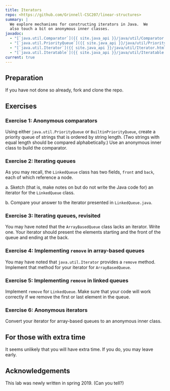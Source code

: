 ```yaml
---
title: Iterators
repo: <https://github.com/Grinnell-CSC207/linear-structures>
summary: |
  We explore mechanisms for constructing iterators in Java.  We
  also touch a bit on anonymous inner classes.
javadoc:
  - "[`java.util.Comparator`]({{ site.java_api }}/java/util/Comparator.html)"
  - "[`java.util.PriorityQueue`]({{ site.java_api }}/java/util/PriorityQueue.html)"
  - "[`java.util.Iterator`]({{ site.java_api }}/java/util/Iterator.html)"
  - "[`java.util.Iteratable`]({{ site.java_api }}/java/util/Iteratable.html)"
current: true
---
```


Preparation
-----------

If you have not done so already, fork and clone the repo.

Exercises
---------

### Exercise 1: Anonymous comparators

Using either `java.util.PriorityQueue` or `BuiltinPriorityQueue`,
create a priority queue of strings that is ordered by string length.
(Two strings with equal length should be compared alphabetically.)
Use an anonymous inner class to build the comparator.

### Exercise 2: Iterating queues

As you may recall, the `LinkedQueue` class has two fields,
`front` and `back`, each of which reference a node.

a. Sketch (that is, make notes on but do not write the Java code for)
an iterator for the `LinkedQueue` class.

b. Compare your answer to the iterator presented in `LinkedQueue.java`.

### Exercise 3: Iterating queues, revisited

You may have noted that the `ArrayBasedQueue` class lacks an iterator.
Write one.  Your iterator should present the elements starting and
the front of the queue and ending at the back.

### Exercise 4: Implementing `remove` in array-based queues

You may have noted that `java.util.Iterator` provides a `remove` method.
Implement that method for your iterator for `ArrayBasedQueue`.

### Exercise 5: Implementing `remove` in linked queues

Implement `remove` for `LinkedQueue`.  Make sure that your code
will work correctly if we remove the first or last element in the
queue.

### Exercise 6: Anonymous iterators

Convert your iterator for array-based queues to an anonymous inner
class.

For those with extra time
-------------------------

It seems unlikely that you will have extra time.  If you do, you
may leave early.

Acknowledgements
----------------

This lab was newly written in spring 2019.  (Can you tell?)
